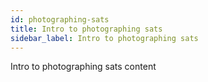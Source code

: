 ```yaml
---
id: photographing-sats
title: Intro to photographing sats
sidebar_label: Intro to photographing sats
---
```


Intro to photographing sats content
